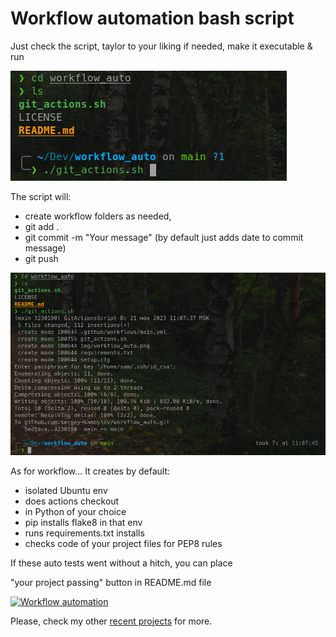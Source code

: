 # Workflow automation bash script

Just check the script, taylor to your liking if needed, make it executable & run

![script to run](https://github.com/sergey-samoylov/workflow_auto/blob/main/img/workflow_auto1.png)

The script will:
- create workflow folders as needed,
- git add .
- git commit -m "Your message" (by default just adds date to commit message)
- git push

![script to run](https://github.com/sergey-samoylov/workflow_auto/blob/main/img/workflow_auto2.png)

As for workflow... It creates by default:
- isolated Ubuntu env
- does actions checkout
- in Python of your choice
- pip installs flake8 in that env
- runs requirements.txt installs
- checks code of your project files for PEP8 rules

If these auto tests went without a hitch, you can place 

"your project passing" button in README.md file

[![Workflow automation](https://github.com/sergey-samoylov/workflow_auto/actions/workflows/main.yml/badge.svg?branch=main)](https://github.com/sergey-samoylov/workflow_auto/actions/workflows/main.yml)

Please, check my other [recent projects](https://github.com/sergey-samoylov?tab=repositories) for more.
